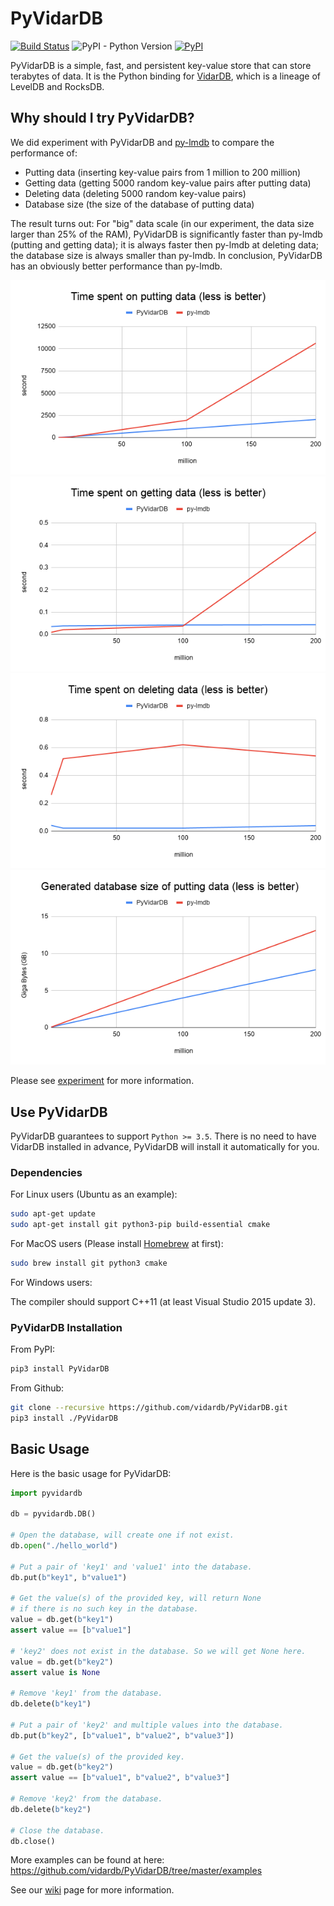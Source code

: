 # PyVidarDB

[![Build Status](https://dev.azure.com/vidardb/PyVidarDB/_apis/build/status/vidardb.PyVidarDB?branchName=master)](https://dev.azure.com/vidardb/PyVidarDB/_build/latest?definitionId=1&branchName=master)
![PyPI - Python Version](https://img.shields.io/pypi/pyversions/pyvidardb)
[![PyPI](https://img.shields.io/pypi/v/PyVidarDB.svg)](https://pypi.org/project/PyVidarDB)

PyVidarDB is a simple, fast, and persistent key-value store that can store terabytes of data. It is the Python binding for [VidarDB](https://github.com/vidardb/vidardb-engine), which is a lineage of LevelDB and RocksDB.

## Why should I try PyVidarDB?

We did experiment with PyVidarDB and [py-lmdb](https://github.com/jnwatson/py-lmdb) to compare the performance of:

- Putting data (inserting key-value pairs from 1 million to 200 million)
- Getting data (getting 5000 random key-value pairs after putting data)
- Deleting data (deleting 5000 random key-value pairs)
- Database size (the size of the database of putting data)

The result turns out: For "big" data scale (in our experiment, the data size larger than 25% of the RAM), PyVidarDB is 
significantly faster than py-lmdb (putting and getting data); it is always faster then py-lmdb at deleting data; the 
database size is always smaller than py-lmdb. In conclusion, PyVidarDB has an obviously better performance than py-lmdb.

![experiment/experiment_put.png](experiment/experiment_put.png)
![experiment/experiment_get.png](experiment/experiment_get.png)
![experiment/experiment_delete.png](experiment/experiment_delete.png)
![experiment/experiment_database_size.png](experiment/experiment_database_size.png)

Please see [experiment](./experiment) for more information.

## Use PyVidarDB

PyVidarDB guarantees to support `Python >= 3.5`.
There is no need to have VidarDB installed in advance, PyVidarDB will install it automatically for you.

### Dependencies

For Linux users (Ubuntu as an example):

```bash
sudo apt-get update
sudo apt-get install git python3-pip build-essential cmake
```

For MacOS users (Please install [Homebrew](https://brew.sh/) at first):

```bash
sudo brew install git python3 cmake
```

For Windows users:

The compiler should support C++11 (at least Visual Studio 2015 update 3).

### PyVidarDB Installation

From PyPI:

```bash
pip3 install PyVidarDB
```

From Github:

```bash
git clone --recursive https://github.com/vidardb/PyVidarDB.git
pip3 install ./PyVidarDB
```

## Basic Usage

Here is the basic usage for PyVidarDB:

```python
import pyvidardb

db = pyvidardb.DB()

# Open the database, will create one if not exist.
db.open("./hello_world")

# Put a pair of 'key1' and 'value1' into the database.
db.put(b"key1", b"value1")

# Get the value(s) of the provided key, will return None
# if there is no such key in the database.
value = db.get(b"key1")
assert value == [b"value1"]

# 'key2' does not exist in the database. So we will get None here.
value = db.get(b"key2")
assert value is None

# Remove 'key1' from the database.
db.delete(b"key1")

# Put a pair of 'key2' and multiple values into the database.
db.put(b"key2", [b"value1", b"value2", b"value3"])

# Get the value(s) of the provided key.
value = db.get(b"key2")
assert value == [b"value1", b"value2", b"value3"]

# Remove 'key2' from the database.
db.delete(b"key2")

# Close the database.
db.close()
```

More examples can be found at here: https://github.com/vidardb/PyVidarDB/tree/master/examples 

See our [wiki](https://github.com/vidardb/PyVidarDB/wiki) page for more information.
